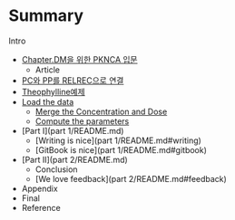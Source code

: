 # Summary

Intro

* [Chapter.DM을 위한 PKNCA 입문](Contents/README.md)
   * Article
* [PC와 PP를 RELREC으로 연결](computing_nca_parameters_for_theophylline/pcc640_pp_b97crelrec_c73c_b85c_c5f0_acb0.md)
* [Theophylline예제](computing_nca_parameters_for_theophylline/README.md)
* [Load the data](load_the_data.md)
   * [Merge the Concentration and Dose](merge_the_concentration_and_dose.md)
   * [Compute the parameters](compute_the_parameters.md)
* [Part I](part 1/README.md)
   * [Writing is nice](part 1/README.md#writing)
   * [GitBook is nice](part 1/README.md#gitbook)
* [Part II](part 2/README.md)
   * Conclusion
   * [We love feedback](part 2/README.md#feedback)
* Appendix
* Final
* Reference

